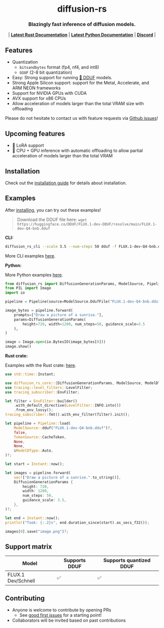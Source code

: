 <a name="top"></a>
<h1 align="center">
  diffusion-rs
</h1>

<h3 align="center">
Blazingly fast inference of diffusion models.
</h3>

<p align="center">
| <a href="https://ericlbuehler.github.io/diffusion-rs/diffusion_rs_core/"><b>Latest Rust Documentation</b></a> | <a href="https://ericlbuehler.github.io/diffusion-rs/pyo3/diffusion_rs.html"><b>Latest Python Documentation</b></a> | <a href="https://discord.gg/DRcvs6z5vu"><b>Discord</b></a> |
</p>


## Features
- Quantization
  - `bitsandbytes` format (fp4, nf4, and int8)
  - `GGUF` (2-8 bit quantization)
- Easy: Strong support for running [🤗 DDUF](https://huggingface.co/DDUF) models.
- Strong Apple Silicon support: support for the Metal, Accelerate, and ARM NEON frameworks
- Support for NVIDIA GPUs with CUDA
- AVX support for x86 CPUs
- Allow acceleration of models larger than the total VRAM size with offloading

Please do not hesitate to contact us with feature requests via [Github issues](https://github.com/EricLBuehler/diffusion-rs/issues)!

## Upcoming features
- 🚧 LoRA support
- 🚧 CPU + GPU inference with automatic offloading to allow partial acceleration of models larger than the total VRAM

## Installation
Check out the [installation guide](INSTALL.md) for details about installation.

## Examples
After [installing](#installation), you can try out these examples!

> Download the DDUF file here: `wget https://huggingface.co/DDUF/FLUX.1-dev-DDUF/resolve/main/FLUX.1-dev-Q4-bnb.dduf`

**CLI:**
```bash
diffusion_rs_cli --scale 3.5 --num-steps 50 dduf -f FLUX.1-dev-Q4-bnb.dduf
```

More CLI examples [here](diffusion_rs_cli/README.md).

**Python:**

More Python examples [here](diffusion_rs_py/examples).

```py
from diffusion_rs import DiffusionGenerationParams, ModelSource, Pipeline
from PIL import Image
import io

pipeline = Pipeline(source=ModelSource.DdufFile("FLUX.1-dev-Q4-bnb.dduf"))

image_bytes = pipeline.forward(
    prompts=["Draw a picture of a sunrise."],
    params=DiffusionGenerationParams(
        height=720, width=1280, num_steps=50, guidance_scale=3.5
    ),
)

image = Image.open(io.BytesIO(image_bytes[0]))
image.show()
```

**Rust crate:**

Examples with the Rust crate: [here](diffusion_rs_examples/examples).

```rust
use std::time::Instant;

use diffusion_rs_core::{DiffusionGenerationParams, ModelSource, ModelDType, Offloading, Pipeline, TokenSource};
use tracing::level_filters::LevelFilter;
use tracing_subscriber::EnvFilter;

let filter = EnvFilter::builder()
    .with_default_directive(LevelFilter::INFO.into())
    .from_env_lossy();
tracing_subscriber::fmt().with_env_filter(filter).init();

let pipeline = Pipeline::load(
    ModelSource::dduf("FLUX.1-dev-Q4-bnb.dduf")?,
    false,
    TokenSource::CacheToken,
    None,
    None,
    &ModelDType::Auto,
)?;

let start = Instant::now();

let images = pipeline.forward(
    vec!["Draw a picture of a sunrise.".to_string()],
    DiffusionGenerationParams {
        height: 720,
        width: 1280,
        num_steps: 50,
        guidance_scale: 3.5,
    },
)?;

let end = Instant::now();
println!("Took: {:.2}s", end.duration_since(start).as_secs_f32());

images[0].save("image.png")?;
```

## Support matrix
| Model | Supports DDUF | Supports quantized DDUF |
| -- | -- | -- |
| FLUX.1 Dev/Schnell | ✅ | ✅ |

## Contributing

- Anyone is welcome to contribute by opening PRs
  - See [good first issues](https://github.com/EricLBuehler/diffusion-rs/labels/good%20first%20issue) for a starting point!
- Collaborators will be invited based on past contributions

